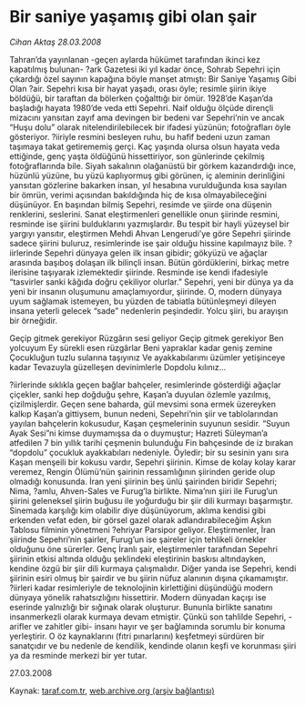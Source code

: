 # Bir saniye yaşamış gibi olan şair

*Cihan Aktaş 28.03.2008*

<div class="yazi">Tahran’da yayınlanan -geçen aylarda hükümet tarafından ikinci kez kapatılmış bulunan- ?ark Gazetesi iki yıl kadar önce, Sohrab Sepehri için çıkardığı özel sayının kapağına böyle manşet atmıştı: Bir Saniye Yaşamış Gibi Olan ?air. Sepehri kısa bir hayat yaşadı, orası öyle; resimle şiirin ikiye böldüğü, bir taraftan da bölerken çoğalttığı bir ömür. 
1928’de Kaşan’da başladığı hayata 1980’de veda etti Sepehri. 
Naif olduğu ölçüde dirençli mizacını yansıtan zayıf ama devingen bir bedeni var Sepehri’nin ve ancak “Huşu dolu” olarak nitelendirilebilecek bir ifadesi yüzünün; fotoğrafları öyle gösteriyor. ?iiriyle resmini besleyen ruhu, bu hafif bedeni uzun zaman taşımaya takat getirememiş gerçi. Kaç yaşında olursa olsun hayata veda ettiğinde, genç yaşta öldüğünü hissettiriyor, son günlerinde çekilmiş fotoğraflarında bile.
Siyah sakalının olağanüstü bir görkem kazandırdığı ince, hüzünlü yüzüne, bu yüzü kaplıyormuş gibi görünen, iç aleminin derinliğini yansıtan gözlerine bakarken insan, yıl hesabına vurulduğunda kısa sayılan bir ömrün, verimi açısından bakıldığında hiç de kısa olmayabileceğini düşünüyor. En başından bilmiş Sepehri, resimde ve şiirde ona düşenin renklerini, seslerini. Sanat eleştirmenleri genellikle onun şiirinde resmini, resminde ise şiirini bulduklarını yazmışlardır. Bu  tespit bir hayli yüzeysel bir yargıyı yansıtır, eleştirmen Mehdi Ahvan Lengerudi’ye göre Sepehri şiirinde sadece şiirini buluruz, resimlerinde ise şair olduğu hissine kapılmayız bile. ?iirlerinde Sepehri dünyaya gelen ilk insan gibidir; gökyüzü ve ağaçlar arasında başıboş dolaşan ilk bilinçli insan.  Bütün gördüklerini, birkaç metre ilerisine taşıyarak izlemektedir şiirinde. Resminde ise kendi ifadesiyle  “tasvirler sanki kâğıda doğru çekiliyor olurlar.” 
Sepehri, yeni bir dünya ya da yeni bir insanın oluşumunu amaçlamıyordur, şiirinde. O, modern dünyaya uyum sağlamak istemeyen, bu yüzden de tabiatla bütünleşmeyi dileyen insana yeterli gelecek “sade” nedenlerin peşindedir. 
Yolcu şiiri, bu arayışın bir örneğidir. 

Geçip gitmek gerekiyor
Rüzgârın sesi geliyor
Geçip gitmek gerekiyor
Ben yolcuyum 
Ey sürekli esen rüzgârlar
Beni yapraklar kadar geniş zemine
Çocukluğun tuzlu sularına taşıyınız
Ve ayakkabılarımı üzümler yetişinceye kadar
Tevazuyla güzelleşen devinimlerle
Dopdolu kılınız...

?iirlerinde sıklıkla geçen bağlar bahçeler, resimlerinde gösterdiği ağaçlar çiçekler, sanki hep doğduğu şehre, Kaşan’a duyulan özlemle yazılmış, çizilmişlerdir. 
Geçen sene baharda, gül mevsimi sona ermek üzereyken kalkıp Kaşan’a gittiysem, bunun nedeni, Sepehri’nin şiir ve tablolarından yayılan bahçelerin kokusudur, Kaşan çeşmelerinin suyunun sesidir. “Suyun Ayak Sesi”ni kimse duymamışsa da o duymuştur; Hazreti Süleyman’a atfedilen 7 bin yıllık tarihi çeşmenin bulunduğu Fin bahçesinde de iz bırakan “dopdolu” çocukluk ayakkabıları nedeniyle. 
Öyledir; bir su sesinin yanı sıra Kaşan menşeili bir kokusu vardır, Sepehri şiirinin. Kimse de kolay kolay karar veremez, Rengin Ölümü’nün şairinin ressamlığının şiirinden geride olup olmadığı konusunda. 
İran yeni şiirinin beş ünlü şairinden biridir Sepehri; Nima, ?amlu, Ahven-Sales ve Furug’la birlikte. Nima’nın şiiri ile Furug’un şiirini geleneksel şiirin buğusu ile yoğurduğu bir şiir dili kurmayı başarmıştır. Sinemada karşılığı kim olabilir diye düşünüyorum, aklıma kendisi gibi erkenden vefat eden, bir görsel gazel olarak adlandırabileceğim Aşkın Tablosu filminin yönetmeni ?ehriyar Parsipor geliyor.
Eleştirmenler,  İran şiirinde Sepehri’nin şairler, Furug’un ise şaireler için tehlikeli örnekler olduğunu öne sürerler. Genç İranlı şair, eleştirmenler tarafından Sepehri şiirinin etkisi altında olduğu şeklindeki eleştirinin baskısı altındayken, kendine özgü bir şiir dili kurmaya çalışmalıdır.
Diğer yanda ise Sepehri, kendi şiirinin esiri olmuş bir şairdir ve bu şiirin nüfuz alanının dışına çıkamamıştır.  
?iirleri kadar resimleriyle de teknolojinin kirlettiğini düşündüğü modern dünyaya yönelik rahatsızlığını hissettirir. Modern dünyadan kaçışı ise eserinde yalnızlığı bir sığınak olarak oluşturur. Bununla birlikte sanatını insanmerkezli olarak kurmaya devam etmiştir. Çünkü son tahlilde Sepehri, -arifler ve zahitler gibi- insanı hayır ve şer bağlamında sorumlu bir konuma yerleştirir. O öz kaynaklarını (fıtri pınarlarını) keşfetmeyi sürdüren bir sanatçıdır ve bu nedenle de kendilik, kendinde olanın keşfi ve korunması şiiri ya da resminde merkezi bir yer tutar.

27.03.2008</div>

Kaynak: [taraf.com.tr](m), [web.archive.org (arşiv bağlantısı)](http://web.archive.org/web/20101201061341/http://taraf.com.tr/cihan-aktas/makale-bir-saniye-yasamis-gibi-olan-sair.htm)
